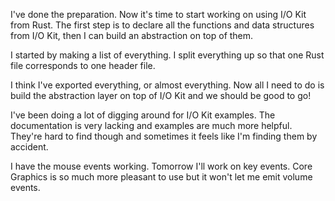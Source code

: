 I've done the preparation. Now it's time to start working on using I/O Kit from
Rust. The first step is to declare all the functions and data structures from
I/O Kit, then I can build an abstraction on top of them.

I started by making a list of everything. I split everything up so that one Rust
file corresponds to one header file.

I think I've exported everything, or almost everything. Now all I need to do is
build the abstraction layer on top of I/O Kit and we should be good to go!

I've been doing a lot of digging around for I/O Kit examples. The documentation
is very lacking and examples are much more helpful. They're hard to find though
and sometimes it feels like I'm finding them by accident.

I have the mouse events working. Tomorrow I'll work on key events. Core Graphics
is so much more pleasant to use but it won't let me emit volume events.
